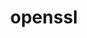 ---
title: "openssl"
layout: cache
categories: [package, develop-2024-08-04]
meta: {"versions": ["3.3.1"], "compilers": ["apple-clang@=15.0.0", "cce@=15.0.1", "gcc@=10.2.1", "gcc@=10.3.0", "gcc@=11.1.0", "gcc@=11.4.0", "gcc@=12.3.0", "gcc@=7.3.1", "gcc@=7.5.0", "gcc@=9.4.0", "intel@=2021.10.0", "oneapi@=2023.2.0", "oneapi@=2024.2.0"], "oss": ["amzn2", "centos7", "rhel8", "sle_hpc15", "ubuntu18.04", "ubuntu20.04", "ubuntu22.04", "ventura"], "platforms": ["darwin", "linux"], "targets": ["aarch64", "neoverse_n1", "neoverse_v1", "neoverse_v2", "ppc64le", "x86_64_v3", "x86_64_v4", "zen4"], "stacks": ["aws-isc", "aws-isc-aarch64", "aws-pcluster-neoverse_v1", "aws-pcluster-x86_64_v4", "build_systems", "data-vis-sdk", "developer-tools-manylinux2014", "e4s-cray-rhel", "e4s-cray-sles", "e4s-neoverse-v2", "e4s-neoverse_v1", "e4s-oneapi", "e4s-power", "e4s-rocm-external", "ml-darwin-aarch64-mps", "ml-linux-x86_64-cpu", "ml-linux-x86_64-cuda", "ml-linux-x86_64-rocm", "radiuss", "radiuss-aws", "radiuss-aws-aarch64", "root", "tutorial"], "num_specs": 23, "num_specs_by_stack": {"ml-darwin-aarch64-mps": 1, "root": 23, "aws-isc-aarch64": 2, "radiuss-aws-aarch64": 2, "aws-pcluster-neoverse_v1": 2, "aws-pcluster-x86_64_v4": 6, "radiuss-aws": 1, "aws-isc": 1, "e4s-cray-rhel": 1, "developer-tools-manylinux2014": 1, "e4s-cray-sles": 1, "e4s-power": 1, "radiuss": 1, "build_systems": 1, "data-vis-sdk": 1, "e4s-neoverse_v1": 1, "e4s-neoverse-v2": 1, "e4s-rocm-external": 1, "ml-linux-x86_64-cuda": 1, "ml-linux-x86_64-cpu": 1, "tutorial": 2, "ml-linux-x86_64-rocm": 1, "e4s-oneapi": 1}}
spec_details: [{"hash": "gywf3xmzr5x63x3yvohbqduh45q37sfz", "compiler": "apple-clang@=15.0.0", "versions": ["3.3.1"], "os": "ventura", "platform": "darwin", "target": "aarch64", "variants": ["build_system=generic", "certs=mozilla", "~docs", "+shared"], "stacks": ["ml-darwin-aarch64-mps", "root"], "size": "-", "tarball": "https://binaries.spack.io/develop-2024-08-04/build_cache/darwin-ventura-aarch64/apple-clang-15.0.0/openssl-3.3.1/darwin-ventura-aarch64-apple-clang-15.0.0-openssl-3.3.1-gywf3xmzr5x63x3yvohbqduh45q37sfz.spack"}, {"hash": "pvetyyfrlkob5vglyieura6mfxjfj6tl", "compiler": "gcc@=7.3.1", "versions": ["3.3.1"], "os": "amzn2", "platform": "linux", "target": "aarch64", "variants": ["build_system=generic", "certs=mozilla", "~docs", "+shared"], "stacks": ["aws-isc-aarch64", "radiuss-aws-aarch64", "root"], "size": "-", "tarball": "https://binaries.spack.io/develop-2024-08-04/build_cache/linux-amzn2-aarch64/gcc-7.3.1/openssl-3.3.1/linux-amzn2-aarch64-gcc-7.3.1-openssl-3.3.1-pvetyyfrlkob5vglyieura6mfxjfj6tl.spack"}, {"hash": "mgtpdd2zatgk3mzozo7qp2dkbt6rkwra", "compiler": "gcc@=12.3.0", "versions": ["3.3.1"], "os": "amzn2", "platform": "linux", "target": "neoverse_n1", "variants": ["build_system=generic", "certs=mozilla", "~docs", "+shared"], "stacks": ["aws-pcluster-neoverse_v1", "root"], "size": "-", "tarball": "https://binaries.spack.io/develop-2024-08-04/build_cache/linux-amzn2-neoverse_n1/gcc-12.3.0/openssl-3.3.1/linux-amzn2-neoverse_n1-gcc-12.3.0-openssl-3.3.1-mgtpdd2zatgk3mzozo7qp2dkbt6rkwra.spack"}, {"hash": "wjzxrad26ph6oaqlaj4cfw6f3myqnf6c", "compiler": "gcc@=7.3.1", "versions": ["3.3.1"], "os": "amzn2", "platform": "linux", "target": "neoverse_n1", "variants": ["build_system=generic", "certs=mozilla", "~docs", "+shared"], "stacks": ["aws-isc-aarch64", "radiuss-aws-aarch64", "root"], "size": "-", "tarball": "https://binaries.spack.io/develop-2024-08-04/build_cache/linux-amzn2-neoverse_n1/gcc-7.3.1/openssl-3.3.1/linux-amzn2-neoverse_n1-gcc-7.3.1-openssl-3.3.1-wjzxrad26ph6oaqlaj4cfw6f3myqnf6c.spack"}, {"hash": "gqwzcvb4v5lwg2qr65fjgmmeuhax4tl7", "compiler": "gcc@=12.3.0", "versions": ["3.3.1"], "os": "amzn2", "platform": "linux", "target": "neoverse_v1", "variants": ["build_system=generic", "certs=mozilla", "~docs", "+shared"], "stacks": ["aws-pcluster-neoverse_v1", "root"], "size": "-", "tarball": "https://binaries.spack.io/develop-2024-08-04/build_cache/linux-amzn2-neoverse_v1/gcc-12.3.0/openssl-3.3.1/linux-amzn2-neoverse_v1-gcc-12.3.0-openssl-3.3.1-gqwzcvb4v5lwg2qr65fjgmmeuhax4tl7.spack"}, {"hash": "dskfiswarayf22vsvzgco5wcmzousumu", "compiler": "gcc@=12.3.0", "versions": ["3.3.1"], "os": "amzn2", "platform": "linux", "target": "x86_64_v3", "variants": ["build_system=generic", "certs=mozilla", "~docs", "+shared"], "stacks": ["aws-pcluster-x86_64_v4", "root"], "size": "-", "tarball": "https://binaries.spack.io/develop-2024-08-04/build_cache/linux-amzn2-x86_64_v3/gcc-12.3.0/openssl-3.3.1/linux-amzn2-x86_64_v3-gcc-12.3.0-openssl-3.3.1-dskfiswarayf22vsvzgco5wcmzousumu.spack"}, {"hash": "p7aqrak6zxh47px3j5u4fnei4fuoxk4w", "compiler": "gcc@=7.3.1", "versions": ["3.3.1"], "os": "amzn2", "platform": "linux", "target": "x86_64_v3", "variants": ["build_system=generic", "certs=mozilla", "~docs", "+shared"], "stacks": ["radiuss-aws", "aws-isc", "root"], "size": "-", "tarball": "https://binaries.spack.io/develop-2024-08-04/build_cache/linux-amzn2-x86_64_v3/gcc-7.3.1/openssl-3.3.1/linux-amzn2-x86_64_v3-gcc-7.3.1-openssl-3.3.1-p7aqrak6zxh47px3j5u4fnei4fuoxk4w.spack"}, {"hash": "4vqag5n5v6j75fnsts5examozhvggn4m", "compiler": "cce@=15.0.1", "versions": ["3.3.1"], "os": "rhel8", "platform": "linux", "target": "zen4", "variants": ["build_system=generic", "certs=mozilla", "~docs", "+shared"], "stacks": ["e4s-cray-rhel", "root"], "size": "-", "tarball": "https://binaries.spack.io/develop-2024-08-04/build_cache/linux-rhel8-zen4/cce-15.0.1/openssl-3.3.1/linux-rhel8-zen4-cce-15.0.1-openssl-3.3.1-4vqag5n5v6j75fnsts5examozhvggn4m.spack"}, {"hash": "3cb34tgfh75vxjztf32k56okuwraq4no", "compiler": "gcc@=12.3.0", "versions": ["3.3.1"], "os": "amzn2", "platform": "linux", "target": "x86_64_v4", "variants": ["build_system=generic", "certs=mozilla", "~docs", "+shared"], "stacks": ["aws-pcluster-x86_64_v4", "root"], "size": "-", "tarball": "https://binaries.spack.io/develop-2024-08-04/build_cache/linux-amzn2-x86_64_v4/gcc-12.3.0/openssl-3.3.1/linux-amzn2-x86_64_v4-gcc-12.3.0-openssl-3.3.1-3cb34tgfh75vxjztf32k56okuwraq4no.spack"}, {"hash": "evoscbx6mcgfum2fbjgwkm53rd4xaam6", "compiler": "intel@=2021.10.0", "versions": ["3.3.1"], "os": "amzn2", "platform": "linux", "target": "x86_64_v3", "variants": ["build_system=generic", "certs=mozilla", "~docs", "+shared"], "stacks": ["aws-pcluster-x86_64_v4", "root"], "size": "-", "tarball": "https://binaries.spack.io/develop-2024-08-04/build_cache/linux-amzn2-x86_64_v3/intel-2021.10.0/openssl-3.3.1/linux-amzn2-x86_64_v3-intel-2021.10.0-openssl-3.3.1-evoscbx6mcgfum2fbjgwkm53rd4xaam6.spack"}, {"hash": "dwvuh4x54r6gzghvwjih4shmxmwwxiyd", "compiler": "oneapi@=2023.2.0", "versions": ["3.3.1"], "os": "amzn2", "platform": "linux", "target": "x86_64_v3", "variants": ["build_system=generic", "certs=mozilla", "~docs", "+shared"], "stacks": ["aws-pcluster-x86_64_v4", "root"], "size": "-", "tarball": "https://binaries.spack.io/develop-2024-08-04/build_cache/linux-amzn2-x86_64_v3/oneapi-2023.2.0/openssl-3.3.1/linux-amzn2-x86_64_v3-oneapi-2023.2.0-openssl-3.3.1-dwvuh4x54r6gzghvwjih4shmxmwwxiyd.spack"}, {"hash": "e6dgibeyi2xfeg3p4az3amrryeppjp36", "compiler": "intel@=2021.10.0", "versions": ["3.3.1"], "os": "amzn2", "platform": "linux", "target": "x86_64_v4", "variants": ["build_system=generic", "certs=mozilla", "~docs", "+shared"], "stacks": ["aws-pcluster-x86_64_v4", "root"], "size": "-", "tarball": "https://binaries.spack.io/develop-2024-08-04/build_cache/linux-amzn2-x86_64_v4/intel-2021.10.0/openssl-3.3.1/linux-amzn2-x86_64_v4-intel-2021.10.0-openssl-3.3.1-e6dgibeyi2xfeg3p4az3amrryeppjp36.spack"}, {"hash": "h5w53mkpra4pms3bmqlfi7g4vdrlcf3z", "compiler": "oneapi@=2023.2.0", "versions": ["3.3.1"], "os": "amzn2", "platform": "linux", "target": "x86_64_v4", "variants": ["build_system=generic", "certs=mozilla", "~docs", "+shared"], "stacks": ["aws-pcluster-x86_64_v4", "root"], "size": "-", "tarball": "https://binaries.spack.io/develop-2024-08-04/build_cache/linux-amzn2-x86_64_v4/oneapi-2023.2.0/openssl-3.3.1/linux-amzn2-x86_64_v4-oneapi-2023.2.0-openssl-3.3.1-h5w53mkpra4pms3bmqlfi7g4vdrlcf3z.spack"}, {"hash": "i2wpbswccirwqep2r5vdosr5d5mesjup", "compiler": "gcc@=10.2.1", "versions": ["3.3.1"], "os": "centos7", "platform": "linux", "target": "x86_64_v3", "variants": ["build_system=generic", "certs=system", "~docs", "+shared"], "stacks": ["developer-tools-manylinux2014", "root"], "size": "-", "tarball": "https://binaries.spack.io/develop-2024-08-04/build_cache/linux-centos7-x86_64_v3/gcc-10.2.1/openssl-3.3.1/linux-centos7-x86_64_v3-gcc-10.2.1-openssl-3.3.1-i2wpbswccirwqep2r5vdosr5d5mesjup.spack"}, {"hash": "xuvavjdfcbjm6id5jgsklkepfecjj33y", "compiler": "gcc@=10.3.0", "versions": ["3.3.1"], "os": "sle_hpc15", "platform": "linux", "target": "x86_64_v4", "variants": ["build_system=generic", "certs=mozilla", "~docs", "+shared"], "stacks": ["e4s-cray-sles", "root"], "size": "-", "tarball": "https://binaries.spack.io/develop-2024-08-04/build_cache/linux-sle_hpc15-x86_64_v4/gcc-10.3.0/openssl-3.3.1/linux-sle_hpc15-x86_64_v4-gcc-10.3.0-openssl-3.3.1-xuvavjdfcbjm6id5jgsklkepfecjj33y.spack"}, {"hash": "4b2p2oyoewthjnuvsijnvpnvtymg6ypt", "compiler": "gcc@=9.4.0", "versions": ["3.3.1"], "os": "ubuntu20.04", "platform": "linux", "target": "ppc64le", "variants": ["build_system=generic", "certs=mozilla", "~docs", "+shared"], "stacks": ["e4s-power", "root"], "size": "-", "tarball": "https://binaries.spack.io/develop-2024-08-04/build_cache/linux-ubuntu20.04-ppc64le/gcc-9.4.0/openssl-3.3.1/linux-ubuntu20.04-ppc64le-gcc-9.4.0-openssl-3.3.1-4b2p2oyoewthjnuvsijnvpnvtymg6ypt.spack"}, {"hash": "t2zbhrd6mperown43523tgk6cb6rd5mh", "compiler": "gcc@=7.5.0", "versions": ["3.3.1"], "os": "ubuntu18.04", "platform": "linux", "target": "x86_64_v3", "variants": ["build_system=generic", "certs=mozilla", "~docs", "+shared"], "stacks": ["radiuss", "build_systems", "root"], "size": "-", "tarball": "https://binaries.spack.io/develop-2024-08-04/build_cache/linux-ubuntu18.04-x86_64_v3/gcc-7.5.0/openssl-3.3.1/linux-ubuntu18.04-x86_64_v3-gcc-7.5.0-openssl-3.3.1-t2zbhrd6mperown43523tgk6cb6rd5mh.spack"}, {"hash": "a6qe4rvlmnqg6fa5ygte2ec4b6zv7kq2", "compiler": "gcc@=11.1.0", "versions": ["3.3.1"], "os": "ubuntu20.04", "platform": "linux", "target": "x86_64_v3", "variants": ["build_system=generic", "certs=mozilla", "~docs", "+shared"], "stacks": ["data-vis-sdk", "root"], "size": "-", "tarball": "https://binaries.spack.io/develop-2024-08-04/build_cache/linux-ubuntu20.04-x86_64_v3/gcc-11.1.0/openssl-3.3.1/linux-ubuntu20.04-x86_64_v3-gcc-11.1.0-openssl-3.3.1-a6qe4rvlmnqg6fa5ygte2ec4b6zv7kq2.spack"}, {"hash": "urwt34qjheofap2ewpft74mo6vhvctqi", "compiler": "gcc@=11.4.0", "versions": ["3.3.1"], "os": "ubuntu22.04", "platform": "linux", "target": "neoverse_v1", "variants": ["build_system=generic", "certs=mozilla", "~docs", "+shared"], "stacks": ["e4s-neoverse_v1", "root"], "size": "-", "tarball": "https://binaries.spack.io/develop-2024-08-04/build_cache/linux-ubuntu22.04-neoverse_v1/gcc-11.4.0/openssl-3.3.1/linux-ubuntu22.04-neoverse_v1-gcc-11.4.0-openssl-3.3.1-urwt34qjheofap2ewpft74mo6vhvctqi.spack"}, {"hash": "upnw2qzcpe4a7n4ubnmgcvne5hqyjffz", "compiler": "gcc@=11.4.0", "versions": ["3.3.1"], "os": "ubuntu22.04", "platform": "linux", "target": "neoverse_v2", "variants": ["build_system=generic", "certs=mozilla", "~docs", "+shared"], "stacks": ["e4s-neoverse-v2", "root"], "size": "-", "tarball": "https://binaries.spack.io/develop-2024-08-04/build_cache/linux-ubuntu22.04-neoverse_v2/gcc-11.4.0/openssl-3.3.1/linux-ubuntu22.04-neoverse_v2-gcc-11.4.0-openssl-3.3.1-upnw2qzcpe4a7n4ubnmgcvne5hqyjffz.spack"}, {"hash": "x5xatvpwd7tglt65endg6wfoxjnzzvtq", "compiler": "gcc@=11.4.0", "versions": ["3.3.1"], "os": "ubuntu22.04", "platform": "linux", "target": "x86_64_v3", "variants": ["build_system=generic", "certs=mozilla", "~docs", "+shared"], "stacks": ["e4s-rocm-external", "ml-linux-x86_64-cuda", "ml-linux-x86_64-cpu", "root", "tutorial", "ml-linux-x86_64-rocm"], "size": "-", "tarball": "https://binaries.spack.io/develop-2024-08-04/build_cache/linux-ubuntu22.04-x86_64_v3/gcc-11.4.0/openssl-3.3.1/linux-ubuntu22.04-x86_64_v3-gcc-11.4.0-openssl-3.3.1-x5xatvpwd7tglt65endg6wfoxjnzzvtq.spack"}, {"hash": "ks2gz3re4qtmd5t7hayta3fsvpis4uax", "compiler": "oneapi@=2024.2.0", "versions": ["3.3.1"], "os": "ubuntu22.04", "platform": "linux", "target": "x86_64_v3", "variants": ["build_system=generic", "certs=mozilla", "~docs", "+shared"], "stacks": ["e4s-oneapi", "root"], "size": "-", "tarball": "https://binaries.spack.io/develop-2024-08-04/build_cache/linux-ubuntu22.04-x86_64_v3/oneapi-2024.2.0/openssl-3.3.1/linux-ubuntu22.04-x86_64_v3-oneapi-2024.2.0-openssl-3.3.1-ks2gz3re4qtmd5t7hayta3fsvpis4uax.spack"}, {"hash": "nn3wmdf2b6s5ayrrz6w3x2yjyn6rhpv5", "compiler": "gcc@=12.3.0", "versions": ["3.3.1"], "os": "ubuntu22.04", "platform": "linux", "target": "x86_64_v3", "variants": ["build_system=generic", "certs=mozilla", "~docs", "+shared"], "stacks": ["tutorial", "root"], "size": "-", "tarball": "https://binaries.spack.io/develop-2024-08-04/build_cache/linux-ubuntu22.04-x86_64_v3/gcc-12.3.0/openssl-3.3.1/linux-ubuntu22.04-x86_64_v3-gcc-12.3.0-openssl-3.3.1-nn3wmdf2b6s5ayrrz6w3x2yjyn6rhpv5.spack"}]
---